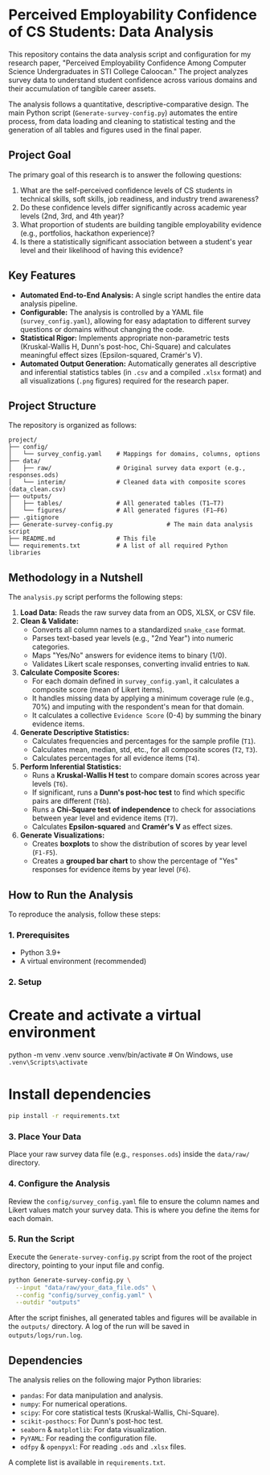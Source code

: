 # Perceived Employability Confidence of CS Students: Data Analysis

This repository contains the data analysis script and configuration for my research paper, "Perceived Employability Confidence Among Computer Science Undergraduates in STI College Caloocan." The project analyzes survey data to understand student confidence across various domains and their accumulation of tangible career assets.

The analysis follows a quantitative, descriptive-comparative design. The main Python script (`Generate-survey-config.py`) automates the entire process, from data loading and cleaning to statistical testing and the generation of all tables and figures used in the final paper.

## Project Goal

The primary goal of this research is to answer the following questions:
1.  What are the self-perceived confidence levels of CS students in technical skills, soft skills, job readiness, and industry trend awareness?
2.  Do these confidence levels differ significantly across academic year levels (2nd, 3rd, and 4th year)?
3.  What proportion of students are building tangible employability evidence (e.g., portfolios, hackathon experience)?
4.  Is there a statistically significant association between a student's year level and their likelihood of having this evidence?

## Key Features

-   **Automated End-to-End Analysis:** A single script handles the entire data analysis pipeline.
-   **Configurable:** The analysis is controlled by a YAML file (`survey_config.yaml`), allowing for easy adaptation to different survey questions or domains without changing the code.
-   **Statistical Rigor:** Implements appropriate non-parametric tests (Kruskal-Wallis H, Dunn's post-hoc, Chi-Square) and calculates meaningful effect sizes (Epsilon-squared, Cramér's V).
-   **Automated Output Generation:** Automatically generates all descriptive and inferential statistics tables (in `.csv` and a compiled `.xlsx` format) and all visualizations (`.png` figures) required for the research paper.

## Project Structure

The repository is organized as follows:

```
project/
├── config/
│   └── survey_config.yaml    # Mappings for domains, columns, options
├── data/
│   ├── raw/                  # Original survey data export (e.g., responses.ods)
│   └── interim/              # Cleaned data with composite scores (data_clean.csv)
├── outputs/
│   ├── tables/               # All generated tables (T1–T7)
│   └── figures/              # All generated figures (F1–F6)
├── .gitignore                
├── Generate-survey-config.py               # The main data analysis script
├── README.md                 # This file
└── requirements.txt          # A list of all required Python libraries
```

## Methodology in a Nutshell

The `analysis.py` script performs the following steps:

1.  **Load Data:** Reads the raw survey data from an ODS, XLSX, or CSV file.
2.  **Clean & Validate:**
    -   Converts all column names to a standardized `snake_case` format.
    -   Parses text-based year levels (e.g., "2nd Year") into numeric categories.
    -   Maps "Yes/No" answers for evidence items to binary (1/0).
    -   Validates Likert scale responses, converting invalid entries to `NaN`.
3.  **Calculate Composite Scores:**
    -   For each domain defined in `survey_config.yaml`, it calculates a composite score (mean of Likert items).
    -   It handles missing data by applying a minimum coverage rule (e.g., 70%) and imputing with the respondent's mean for that domain.
    -   It calculates a collective `Evidence Score` (0-4) by summing the binary evidence items.
4.  **Generate Descriptive Statistics:**
    -   Calculates frequencies and percentages for the sample profile (`T1`).
    -   Calculates mean, median, std, etc., for all composite scores (`T2`, `T3`).
    -   Calculates percentages for all evidence items (`T4`).
5.  **Perform Inferential Statistics:**
    -   Runs a **Kruskal-Wallis H test** to compare domain scores across year levels (`T6`).
    -   If significant, runs a **Dunn's post-hoc test** to find which specific pairs are different (`T6b`).
    -   Runs a **Chi-Square test of independence** to check for associations between year level and evidence items (`T7`).
    -   Calculates **Epsilon-squared** and **Cramér's V** as effect sizes.
6.  **Generate Visualizations:**
    -   Creates **boxplots** to show the distribution of scores by year level (`F1-F5`).
    -   Creates a **grouped bar chart** to show the percentage of "Yes" responses for evidence items by year level (`F6`).

## How to Run the Analysis

To reproduce the analysis, follow these steps:

### 1. Prerequisites

-   Python 3.9+
-   A virtual environment (recommended)

### 2. Setup

# Create and activate a virtual environment
python -m venv .venv
source .venv/bin/activate  # On Windows, use `.venv\Scripts\activate`

# Install dependencies

```bash
pip install -r requirements.txt
```

### 3. Place Your Data

Place your raw survey data file (e.g., `responses.ods`) inside the `data/raw/` directory.

### 4. Configure the Analysis

Review the `config/survey_config.yaml` file to ensure the column names and Likert values match your survey data. This is where you define the items for each domain.

### 5. Run the Script

Execute the `Generate-survey-config.py` script from the root of the project directory, pointing to your input file and config.

```bash
python Generate-survey-config.py \
  --input "data/raw/your_data_file.ods" \
  --config "config/survey_config.yaml" \
  --outdir "outputs"
```

After the script finishes, all generated tables and figures will be available in the `outputs/` directory. A log of the run will be saved in `outputs/logs/run.log`.

## Dependencies

The analysis relies on the following major Python libraries:

-   `pandas`: For data manipulation and analysis.
-   `numpy`: For numerical operations.
-   `scipy`: For core statistical tests (Kruskal-Wallis, Chi-Square).
-   `scikit-posthocs`: For Dunn's post-hoc test.
-   `seaborn` & `matplotlib`: For data visualization.
-   `PyYAML`: For reading the configuration file.
-   `odfpy` & `openpyxl`: For reading `.ods` and `.xlsx` files.

A complete list is available in `requirements.txt`.
